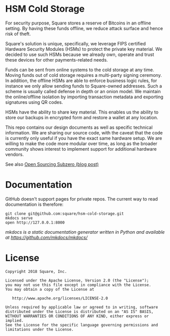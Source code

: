 # HSM Cold Storage

For security purpose, Square stores a reserve of Bitcoins in an offline setting. By having these funds offline, we
reduce attack surface and hence risk of theft.

Square's solution is unique, specifically, we leverage FIPS certified Hardware Security Modules (HSMs) to protect the
private key material. We decided to use such HSMs because we already own, operate and trust these devices for other payments-related needs.

Funds can be sent from online systems to the cold storage at any time. Moving funds out of cold storage requires a
multi-party signing ceremony. In addition, the offline HSMs are able to enforce business logic rules, for instance we
only allow sending funds to Square-owned addresses. Such a scheme is usually called defense in depth or an onion model.
We maintain the online/offline isolation by importing transaction metadata and exporting signatures using QR codes.

HSMs have the ability to share key material. This enables us the ability to store our backups in encrypted form and
restore a wallet at any location.

This repo contains our design documents as well as specific technical information. We are sharing our source code, with
the caveat that the code is currently only useful if you have the exact same hardware setup. We are willing to make the
code more modular over time, as long as the broader community shows interest to implement support for additional
hardware vendors.

See also [Open Sourcing Subzero (blog post)](https://medium.com/square-corner-blog/open-sourcing-subzero-ee9e3e071827)

# Documentation

GitHub doesn't support pages for private repos. The current way to read documentation is therefore:

    git clone git@github.com:square/hsm-cold-storage.git
    mkdocs serve
    open http://127.0.0.1:8000

*mkdocs is a static documentation generator written in Python and available at https://github.com/mkdocs/mkdocs/*

# License


    Copyright 2018 Square, Inc.

    Licensed under the Apache License, Version 2.0 (the "License");
    you may not use this file except in compliance with the License.
    You may obtain a copy of the License at

       http://www.apache.org/licenses/LICENSE-2.0

    Unless required by applicable law or agreed to in writing, software
    distributed under the License is distributed on an "AS IS" BASIS,
    WITHOUT WARRANTIES OR CONDITIONS OF ANY KIND, either express or implied.
    See the License for the specific language governing permissions and
    limitations under the License.
